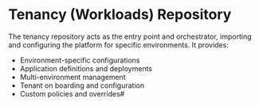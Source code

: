 # Tenancy (Workloads) Repository

The tenancy repository acts as the entry point and orchestrator, importing and configuring the platform for specific environments. It provides:

- Environment-specific configurations
- Application definitions and deployments
- Multi-environment management
- Tenant on boarding and configuration
- Custom policies and overrides#
